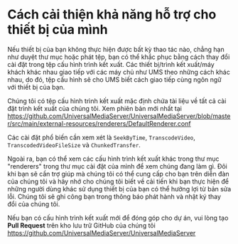 # Cách cải thiện khả năng hỗ trợ cho thiết bị của mình

Nếu thiết bị của bạn không thực hiện được bất kỳ thao tác nào, chẳng hạn như duyệt thư mục hoặc phát tệp, bạn có thể khắc phục bằng cách thay đổi cài đặt trong tệp cấu hình trình kết xuất. Các thiết bị/trình kết xuất/máy khách khác nhau giao tiếp với các máy chủ như UMS theo những cách khác nhau, do đó, tệp cấu hình sẽ cho UMS biết cách giao tiếp cùng ngôn ngữ với thiết bị của bạn.

Chúng tôi có tệp cấu hình trình kết xuất mặc định chứa tài liệu về tất cả cài đặt trình kết xuất của chúng tôi. Xem phiên bản mới nhất tại https://github.com/UniversalMediaServer/UniversalMediaServer/blob/master/src/main/external-resources/renderers/DefaultRenderer.conf

Các cài đặt phổ biến cần xem xét là `SeekByTime`, `TranscodeVideo`, `TranscodedVideoFileSize` và `ChunkedTransfer`.

Ngoài ra, bạn có thể xem các cấu hình trình kết xuất khác trong thư mục "renderers" trong thư mục cài đặt của mình để xem chúng đang làm gì. Đôi khi bạn sẽ cần trợ giúp mà chúng tôi có thể cung cấp cho bạn trên diễn đàn của chúng tôi và hãy nhớ cho chúng tôi biết về cải tiến khi bạn thực hiện để những người dùng khác sử dụng thiết bị của bạn có thể hưởng lợi từ bản sửa lỗi. Chúng tôi sẽ ghi công bạn trong thông báo phát hành và nhật ký thay đổi của chúng tôi.

Nếu bạn có cấu hình trình kết xuất mới để đóng góp cho dự án, vui lòng tạo **Pull Request** trên kho lưu trữ GitHub của chúng tôi https://github.com/UniversalMediaServer/UniversalMediaServer
